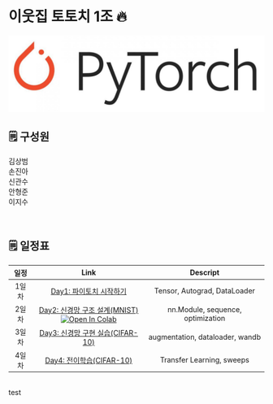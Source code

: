 # 이웃집 토토치 1조 🔥

![pytorch](day_1/img/torch.jpg)

## 🗒️ 구성원

김상범  
손진아  
신관수  
안형준  
이지수  

<br>

## 🗒️ 일정표
| 일정         | Link            | Descript                     |
| :---------:   |  :-------------------:        |  :---------: |
| 1일차        | [Day1: 파이토치 시작하기](https://github.com/AIFFEL-GN-2nd/TotochTeam1/blob/main/day_1/day1_%EC%8B%A4%EC%8A%B5.ipynb) | Tensor, Autograd, DataLoader  |
| 2일차        | [Day2: 신경망 구조 설계(MNIST)](https://github.com/AIFFEL-GN-2nd/TotochTeam1/blob/main/day_2/day_2_%5B%EC%9D%B4%EB%A6%84%5D.ipynb) </br> [![Open In Colab](https://colab.research.google.com/assets/colab-badge.svg)](https://colab.research.google.com/github/AIFFEL-GN-2nd/TotochTeam1/blob/main/day_2/day_2_%5B%EC%9D%B4%EB%A6%84%5D.ipynb)  |  nn.Module, sequence, optimization |
| 3일차        | [Day3: 신경망 구현 실습(CIFAR-10)]() |  augmentation, dataloader, wandb |
| 4일차        | [Day4: 전이학습(CIFAR-10)]() | Transfer Learning, sweeps  |

<br>
test
